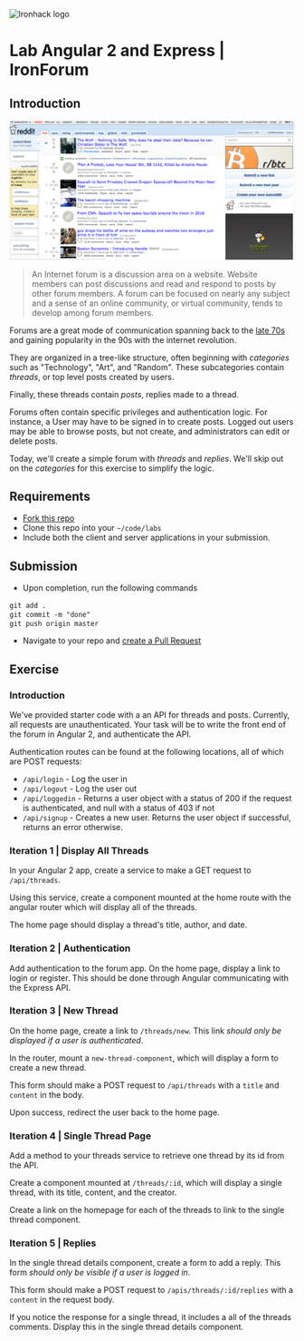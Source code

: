 ![Ironhack logo](https://i.imgur.com/1QgrNNw.png)

# Lab Angular 2 and Express | IronForum

## Introduction

![](images/forum-image.png)


>An Internet forum is a discussion area on a website. Website members can post discussions and read and respond to posts by other forum members. A forum can be focused on nearly any subject and a sense of an online community, or virtual community, tends to develop among forum members.

Forums are a great mode of communication spanning back to the [late 70s](https://www.quora.com/When-did-the-first-Internet-forum-start-and-which-was-it) and gaining popularity in the 90s with the internet revolution.

They are organized in a tree-like structure, often beginning with *categories* such as "Technology", "Art", and "Random". These subcategories contain *threads*, or top level posts created by users.

Finally, these threads contain *posts*, replies made to a thread.

Forums often contain specific privileges and authentication logic. For instance, a User may have to be signed in to create posts. Logged out users may be able to browse posts, but not create, and administrators can edit or delete posts.

Today, we'll create a simple forum with *threads* and *replies*. We'll skip out on the *categories* for this exercise to simplify the logic.


## Requirements

- [Fork this repo](https://guides.github.com/activities/forking/)
- Clone this repo into your `~/code/labs`
- Include both the client and server applications in your submission.

## Submission

- Upon completion, run the following commands

```
git add .
git commit -m "done"
git push origin master
```

- Navigate to your repo and [create a Pull Request](https://help.github.com/articles/creating-a-pull-request/)

## Exercise

### Introduction

We've provided starter code with a an API for threads and posts. Currently, all requests are unauthenticated. Your task will be to write the front end of the forum in Angular 2, and authenticate the API.

Authentication routes can be found at the following locations, all of which are POST requests:

- `/api/login` - Log the user in
- `/api/logout` - Log the user out
- `/api/loggedin` - Returns a user object with a status of 200 if the request is authenticated, and null with a status of 403 if not
- `/api/signup` - Creates a new user. Returns the user object if successful, returns an error otherwise.

### Iteration 1 | Display All Threads

In your Angular 2 app, create a service to make a GET request to `/api/threads`.

Using this service, create a component mounted at the home route with the angular router which will display all of the threads.

The home page should display a thread's title, author, and date.

### Iteration 2 | Authentication

Add authentication to the forum app. On the home page, display a link to login or register. This should be done through Angular communicating with the Express API.

### Iteration 3 | New Thread

On the home page, create a link to `/threads/new`.  This link *should only be displayed if a user is authenticated*.

In the router, mount a `new-thread-component`, which will display a form to create a new thread.

This form should make a POST request to `/api/threads` with a `title` and `content` in the body.

Upon success, redirect the user back to the home page.

### Iteration 4 | Single Thread Page

Add a method to your threads service to retrieve one thread by its id from the API.

Create a component mounted at `/threads/:id`, which will display a single thread, with its title, content, and the creator.

Create a link on the homepage for each of the threads to link to the single thread component.

### Iteration 5 | Replies

In the single thread details component, create a form to add a reply. This form *should only be visible if a user is logged in*.

This form should make a POST request to `/apis/threads/:id/replies` with a `content` in the request body.

If you notice the response for a single thread, it includes a all of the threads comments. Display this in the single thread details component.
